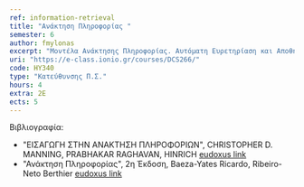```yaml
---
ref: information-retrieval
title: "Ανάκτηση Πληροφορίας "
semester: 6
author: fmylonas
excerpt: "Μοντέλα Ανάκτησης Πληροφορίας. Αυτόματη Ευρετηρίαση και Αποθήκευση Πληροφορίας. Ανάκτηση Κειμένου. Τεχνικές και μέθοδοι αναπαράστασης κειμένων. Χρήση και βελτίωση αναπαραστάσεων κειμένων μέσω της ταξινόμησης λέξεων-κλειδιών και προσδιορισμού της βαρύτητάς τους. O αλγόριθμος PageRank του google. Ακρίβεια και ανάκληση (Precision and Recall) ως μέθοδοι αξιολόγησης μηχανών αναζήτησης. Pat trees, signature files και inverted file indices ως αλγόριθμοι μηχανών αναζήτησης στο Διαδίκτυο. Ταξινόμηση και ομαδοποίηση εγγράφων (με αναφορές σε βασικές τεχνικές αναγνώρισης προτύπων) – Η τεχνική του Clustering. Ανάκτηση Πολυμεσικών Εγγράφων. Προηγμένες Τεχνικές: Πολυγλωσσική ανάκτηση πληροφορίας. Aνάκτηση Πληροφορίας στο Διαδίκτυο. Αποτίμηση συστημάτων ανάκτησης πληροφορίας. Μελέτες Περιπτώσεων."
uri: "https://e-class.ionio.gr/courses/DCS266/"
code: ΗΥ340
type: "Κατεύθυνσης Π.Σ."
hours: 4
extra: 2Ε
ects: 5
---
```



Βιβλιογραφία: 
  - "ΕΙΣΑΓΩΓΗ ΣΤΗΝ ΑΝΑΚΤΗΣΗ ΠΛΗΡΟΦΟΡΙΩΝ", CHRISTOPHER D. MANNING, PRABHAKAR RAGHAVAN, HINRICH [eudoxus link](https://service.eudoxus.gr/search/#a/id:12532681/0)
  - "Ανάκτηση Πληροφορίας", 2η Έκδοση, Baeza-Yates Ricardo, Ribeiro-Neto Berthier [eudoxus link](https://service.eudoxus.gr/search/#a/id:41954965/0)
